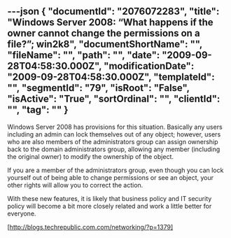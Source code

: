 ---json
{
  "documentId": "2076072283",
  "title": "Windows Server 2008: “What happens if the owner cannot change the permissions on a file?”; win2k8",
  "documentShortName": "",
  "fileName": "",
  "path": "",
  "date": "2009-09-28T04:58:30.000Z",
  "modificationDate": "2009-09-28T04:58:30.000Z",
  "templateId": "",
  "segmentId": "79",
  "isRoot": "False",
  "isActive": "True",
  "sortOrdinal": "",
  "clientId": "",
  "tag": ""
}
---

Windows Server 2008 has provisions for this situation. Basically any users including an admin can lock themselves out of any object; however, users who are also members of the administrators group can assign ownership back to the domain administrators group, allowing any member (including the original owner) to modify the ownership of the object.

If you are a member of the administrators group, even though you can lock yourself out of being able to change permissions or see an object, your other rights will allow you to correct the action.

With these new features, it is likely that business policy and IT security policy will become a bit more closely related and work a little better for everyone.

[http://blogs.techrepublic.com.com/networking/?p=1379]
